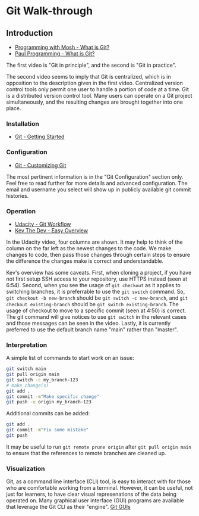 # Git Walk-through

## Introduction

- [Programming with Mosh - What is Git?](https://youtu.be/2ReR1YJrNOM)
- [Paul Programming - What is Git?](https://youtu.be/OqmSzXDrJBk)

The first video is "Git in principle", and the second is "Git in practice".

The second video seems to imply that Git is centralized, which is in opposition
to the description given in the first video. Centralized version control tools
only permit one user to handle a portion of code at a time. Git is a distributed
version control tool. Many users can operate on a Git project simultaneously,
and the resulting changes are brought together into one place.

### Installation

- [Git - Getting Started](https://git-scm.com/book/en/v2/Getting-Started-Installing-Git)

### Configuration

- [Git - Customizing Git](https://git-scm.com/book/en/v2/Customizing-Git-Git-Configuration) 

The most pertinent information is in the "Git Configuration" section only. Feel
free to read further for more details and advanced configuration. The email and
username you select will show up in publicly available git commit histories.

### Operation

- [Udacity - Git Workflow](https://youtu.be/3a2x1iJFJWc)
- [Kev The Dev - Easy Overview](https://youtu.be/7dYHRI55wxo)

In the Udacity video, four columns are shown. It may help to think
of the column on the far left as the newest changes to the code. We make changes
to code, then pass those changes through certain steps to ensure the difference 
the changes make is correct and understandable.

Kev's overview has some caveats. First, when cloning a project, if you have not
first setup SSH access to your repository, use HTTPS instead (seen at 6:54).
Second, when you see the usage of `git checkout` as it applies to switching
branches, it is preferrable to use the `git switch` command. So, `git checkout
-b new-branch` should be `git switch -c new-branch`, and `git checkout
existing-branch` should be `git switch existing-branch`. The usage of checkout
to move to a specific commit (seen at 4:50) is correct. The git command will
give notices to use `git switch` in the relevant cases and those messages can be
seen in the video. Lastly, it is currently preferred to use the default branch
name "main" rather than "master".

### Interpretation

A simple list of commands to start work on an issue:
```sh
git switch main
git pull origin main
git switch -c my_branch-123
# make change(s)
git add .
git commit -m"Make specific change"
git push -u origin my_branch-123
```

Additional commits can be added:
```sh
git add .
git commit -m"Fix some mistake"
git push
```

It may be useful to run `git remote prune origin` after `git pull origin main`
to ensure that the references to remote branches are cleaned up.

### Visualization

Git, as a command line interface (CLI) tool, is easy to interact with for those
who are comfortable working from a terminal. However, it can be useful, not
just for learners, to have clear visual represenations of the data being
operated on. Many graphical user interface (GUI) programs are available that
leverage the Git CLI as their "engine".
[Git GUIs](https://git-scm.com/downloads/guis)
